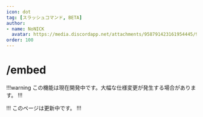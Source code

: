 ```yaml
---
icon: dot
tag: [スラッシュコマンド, BETA]
author: 
- name: NoNICK
  avatar: https://media.discordapp.net/attachments/958791423161954445/975266759529623652/-3.png?width=663&height=663
order: 100
---
```

# /embed
!!!warning
この機能は現在開発中です。大幅な仕様変更が発生する場合があります。
!!!

!!!
このページは更新中です。
!!!